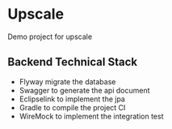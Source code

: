 # Upscale
Demo project for upscale

## Backend Technical Stack

+ Flyway migrate the database
+ Swagger to generate the api document
+ Eclipselink to implement the jpa
+ Gradle to compile the project CI
+ WireMock to implement the integration test
